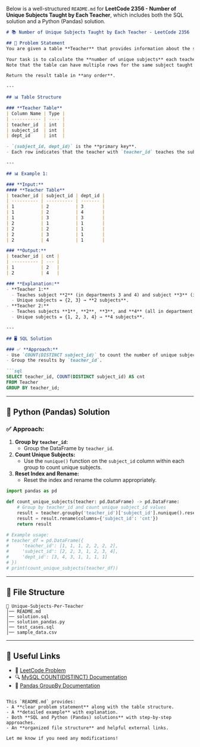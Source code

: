 Below is a well-structured `README.md` for **LeetCode 2356 - Number of Unique Subjects Taught by Each Teacher**, which includes both the SQL solution and a Python (Pandas) solution.

```md
# 📚 Number of Unique Subjects Taught by Each Teacher - LeetCode 2356

## 📌 Problem Statement
You are given a table **Teacher** that provides information about the subjects taught by teachers in various departments of a university.

Your task is to calculate the **number of unique subjects** each teacher teaches.  
Note that the table can have multiple rows for the same subject taught in different departments, but you should count each subject only once per teacher.

Return the result table in **any order**.

---

## 📊 Table Structure

### **Teacher Table**
| Column Name | Type |
| ----------- | ---- |
| teacher_id  | int  |
| subject_id  | int  |
| dept_id     | int  |

- `(subject_id, dept_id)` is the **primary key**.
- Each row indicates that the teacher with `teacher_id` teaches the subject `subject_id` in the department `dept_id`.

---

## 📊 Example 1:

### **Input:**
#### **Teacher Table**
| teacher_id | subject_id | dept_id |
| ---------- | ---------- | ------- |
| 1          | 2          | 3       |
| 1          | 2          | 4       |
| 1          | 3          | 3       |
| 2          | 1          | 1       |
| 2          | 2          | 1       |
| 2          | 3          | 1       |
| 2          | 4          | 1       |

### **Output:**
| teacher_id | cnt |
| ---------- | --- |
| 1          | 2   |
| 2          | 4   |

### **Explanation:**
- **Teacher 1:**  
  - Teaches subject **2** (in departments 3 and 4) and subject **3** (in department 3).  
  - Unique subjects = {2, 3} → **2 subjects**.
- **Teacher 2:**  
  - Teaches subjects **1**, **2**, **3**, and **4** (all in department 1).  
  - Unique subjects = {1, 2, 3, 4} → **4 subjects**.

---

## 🖥 SQL Solution

### ✅ **Approach:**
- Use `COUNT(DISTINCT subject_id)` to count the number of unique subjects taught by each teacher.
- Group the results by `teacher_id`.

```sql
SELECT teacher_id, COUNT(DISTINCT subject_id) AS cnt
FROM Teacher
GROUP BY teacher_id;
```

---

## 🐍 Python (Pandas) Solution

### ✅ **Approach:**
1. **Group by `teacher_id`:**  
   - Group the DataFrame by `teacher_id`.
2. **Count Unique Subjects:**  
   - Use the `nunique()` function on the `subject_id` column within each group to count unique subjects.
3. **Reset Index and Rename:**  
   - Reset the index and rename the column appropriately.

```python
import pandas as pd

def count_unique_subjects(teacher: pd.DataFrame) -> pd.DataFrame:
    # Group by teacher_id and count unique subject_id values
    result = teacher.groupby('teacher_id')['subject_id'].nunique().reset_index()
    result = result.rename(columns={'subject_id': 'cnt'})
    return result

# Example usage:
# teacher_df = pd.DataFrame({
#     'teacher_id': [1, 1, 1, 2, 2, 2, 2],
#     'subject_id': [2, 2, 3, 1, 2, 3, 4],
#     'dept_id': [3, 4, 3, 1, 1, 1, 1]
# })
# print(count_unique_subjects(teacher_df))
```

---

## 📁 File Structure
```
📂 Unique-Subjects-Per-Teacher
│── README.md
│── solution.sql
│── solution_pandas.py
│── test_cases.sql
│── sample_data.csv
```

---

## 🔗 Useful Links
- 📖 [LeetCode Problem](https://leetcode.com/problems/number-of-unique-subjects-taught-by-each-teacher/)
- 🔍 [MySQL COUNT(DISTINCT) Documentation](https://www.w3schools.com/sql/sql_count_distinct.asp)
- 🐍 [Pandas GroupBy Documentation](https://pandas.pydata.org/docs/reference/api/pandas.DataFrame.groupby.html)
```

This `README.md` provides:
- A **clear problem statement** along with the table structure.
- A **detailed example** with explanation.
- Both **SQL and Python (Pandas) solutions** with step-by-step approaches.
- An **organized file structure** and helpful external links.

Let me know if you need any modifications!